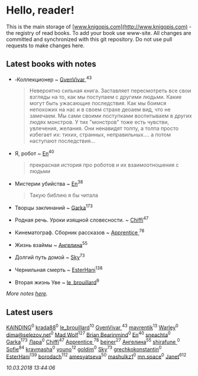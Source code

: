 # Hello, reader!
This is the main storage of [www.knigopis.com](http://www.knigopis.com) - the registry of read books.
To add your book use www-site. All changes are committed and synchronized with this git repository.
Do not use pull requests to make changes here.


## Latest books with notes
* ▫Коллекционер ~ [GvenVivar ](users/158/158266434925901-facebook)<sup>43</sup>
    > Невероятно сильная книга. Заставляет пересмотреть все свои взгляды на то, как  мы поступаем с другими людьми. Какие могут быть ужасающие последствия. Как мы боимся непохожих на нас и в своем страхе деоаем вид, что не замечаем. Мы сами своими поступками воспитываем в других людях монстров. У тих "монстров" тоже есть чувстви, увлечения, желания. Они ненавидят толпу, а толпа просто избегает их: тихих, странных, неправильных.... а потом наступают последствия...

* Я, робот ~ [En](users/333/333646551-vkontakte)<sup>40</sup>
    > прекрасная история про роботов и их взаимоотношения с людьми

* Мистерии убийства ~ [En](users/333/333646551-vkontakte)<sup>38</sup>
    > Такую библию я бы читала

* Творцы заклинаний ~ [Garka](users/115/115753719718250012620-google)<sup>173</sup>

* Родная речь. Уроки изящной словесности. ~ [Chiffi](users/105/105831994080785626680-google)<sup>47</sup>

* Кинематограф. Сборник рассказов ~ [Apprentice ](users/528/52821952-vkontakte)<sup>78</sup>

* Жизнь взаймы ~ [Ангелина](users/837/83788782-vkontakte)<sup>55</sup>

* Долгий путь домой ~ [Sky](users/118/118049897850017649660-google)<sup>73</sup>

* Чернильная смерть ~ [EsterHani](users/305/30558181-vkontakte)<sup>138</sup>

* Вторая жизнь Уве ~ [le_brouillard](users/133/13330781-vkontakte)<sup>9</sup>


_More notes [here](latest_books_with_notes.md)._


## Latest users
[KAINDING](users/877/87706780-yandex)<sup>0</sup> 
[krada88](users/306/30697784-vkontakte)<sup>0</sup> 
[le_brouillard](users/133/13330781-vkontakte)<sup>10</sup> 
[GvenVivar ](users/158/158266434925901-facebook)<sup>43</sup> 
[mavrentik](users/200/200666735-vkontakte)<sup>13</sup> 
[Warley](users/142/1422370341202568-facebook)<sup>0</sup> 
[dima@selezov.net](users/113/1130000009709112-yandex)<sup>0</sup> 
[Mad Wolf](users/947/94738840-vkontakte)<sup>127</sup> 
[Brian Bearinmind](users/104/104005442419570961210-google)<sup>0</sup> 
[En](users/333/333646551-vkontakte)<sup>40</sup> 
[sneachta](users/828/82813429-vkontakte)<sup>0</sup> 
[Garka](users/115/115753719718250012620-google)<sup>173</sup> 
[Лара](users/185/185413133-vkontakte)<sup>0</sup> 
[Chiffi](users/105/105831994080785626680-google)<sup>47</sup> 
[Apprentice ](users/528/52821952-vkontakte)<sup>78</sup> 
[beiner](users/118/118330474331574680123-google)<sup>27</sup> 
[Ангелина](users/837/83788782-vkontakte)<sup>55</sup> 
[shirafune ](users/428/428977817298550-facebook)<sup>0</sup> 
[Sofie](users/485/48568611-vkontakte)<sup>84</sup> 
[kravmasha](users/467/46740403-vkontakte)<sup>0</sup> 
[youno](users/302/302928912-vkontakte)<sup>12</sup> 
[goldim](users/117/117213828076107473853-google)<sup>0</sup> 
[Sky](users/118/118049897850017649660-google)<sup>73</sup> 
[grechkokonstantin](users/573/5735455-vkontakte)<sup>0</sup> 
[EsterHani](users/305/30558181-vkontakte)<sup>139</sup> 
[borodach](users/157/15706320-vkontakte)<sup>112</sup> 
[amesyatseva](users/335/3358937-vkontakte)<sup>50</sup> 
[mashulkz1](users/133/133856640-vkontakte)<sup>0</sup> 
[mn.space](users/428/428684364-yandex)<sup>0</sup> 
[Janet](users/108/108113656204404967440-google)<sup>612</sup> 


_10.03.2018 13:44:06_
